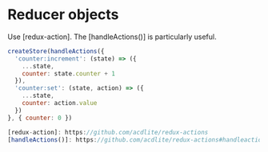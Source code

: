 # Reducer objects

Use [redux-action]. The [handleActions()] is particularly useful.

```js
createStore(handleActions({
  'counter:increment': (state) => ({
    ...state,
    counter: state.counter + 1
  }),
  'counter:set': (state, action) => ({
    ...state,
    counter: action.value
  })
}, { counter: 0 })

[redux-action]: https://github.com/acdlite/redux-actions
[handleActions()]: https://github.com/acdlite/redux-actions#handleactionsreducermap-defaultstate
